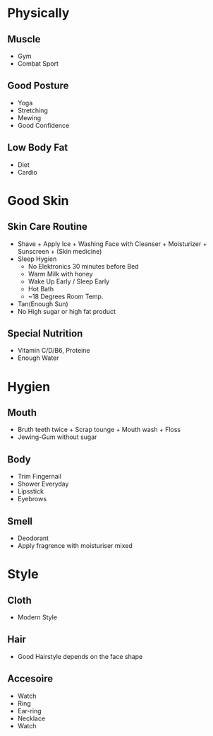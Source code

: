 # Physically

## Muscle
- Gym
- Combat Sport

## Good Posture
- Yoga
- Stretching
- Mewing
- Good Confidence

## Low Body Fat
- Diet
- Cardio

# Good Skin

## Skin Care Routine
- Shave + Apply Ice + Washing Face with Cleanser + Moisturizer + Sunscreen + (Skin medicine)
- Sleep Hygien
	- No Elektronics 30 minutes before Bed
	- Warm Milk with honey
	- Wake Up Early / Sleep Early
	- Hot Bath
	- ~18 Degrees Room Temp.
- Tan(Enough Sun)
- No High sugar or high fat product

## Special Nutrition
- Vitamin C/D/B6, Proteine
- Enough Water

# Hygien

## Mouth
- Bruth teeth twice + Scrap tounge + Mouth wash + Floss
- Jewing-Gum without sugar

## Body
- Trim Fingernail
- Shower Everyday
- Lipsstick
- Eyebrows

## Smell
- Deodorant
- Apply fragrence with moisturiser mixed

# Style

## Cloth
- Modern Style

## Hair
- Good Hairstyle depends on the face shape

## Accesoire
- Watch 
- Ring
- Ear-ring
- Necklace
- Watch